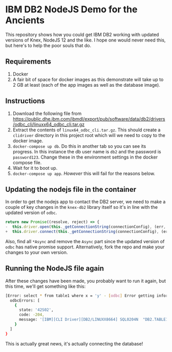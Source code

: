 # IBM DB2 NodeJS Demo for the Ancients

This repository shows how you could get IBM DB2 working with updated versions of Knex, NodeJS 12 and the like. I hope one would never need this, but here's to help the poor souls that do.

## Requirements

1. Docker
2. A fair bit of space for docker images as this demonstrate will take up to 2 GB at least (each of the app images as well as the database image).

## Instructions

1. Download the following file from https://public.dhe.ibm.com/ibmdl/export/pub/software/data/db2/drivers/odbc_cli/linuxx64_odbc_cli.tar.gz
2. Extract the contents of `linux64_odbc_cli.tar.gz`. This should create a `clidriver` directory in this project root which will we need to copy to the docker image.
3. `docker-compose up db`. Do this in another tab so you can see its progress. In this instance the db user name is `db2` and the password is `password123`. Change these in the environment settings in the docker compose file.
4. Wait for it to boot up.
5. `docker-compose up app`. _However_ this will fail for the reasons below.

## Updating the nodejs file in the container

In order to get the nodejs app to contact the DB2 server, we need to make a couple of key changes in the `knex-db2` library itself so it's in line with the updated version of `odbc`.

```javascript
return new Promise((resolve, reject) => {
-  this.driver.open(this._getConnectionString(connectionConfig), (err, connection) => {
+  this.driver.connect(this._getConnectionString(connectionConfig), (err, connection) => {
```

Also, find all `*Async` and remove the `Async` part since the updated version of `odbc` has native promise support. Alternatively, fork the repo and make your changes to your own version.

## Running the NodeJS file again

After these changes have been made, you probably want to run it again, but this time, we'll get something like this:

```bash
[Error: select * from table1 where x = 'y' - [odbc] Error getting information about parameters] {
  odbcErrors: [
    {
      state: '42S02',
      code: -204,
      message: '[IBM][CLI Driver][DB2/LINUXX8664] SQL0204N  "DB2.TABLE1" is an undefined name.  SQLSTATE=42704\n'
    }
  ]
}
```

This is actually great news, it's actually connecting the database!
